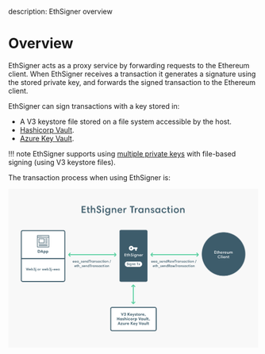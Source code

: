 description: EthSigner overview
<!--- END of page meta data -->

# Overview

EthSigner acts as a proxy service by forwarding requests to the Ethereum client. When EthSigner receives a transaction it generates a signature using the stored private key, and forwards the signed transaction to the Ethereum client.

EthSigner can sign transactions with a key stored in:

* A V3 keystore file stored on a file system accessible by the host.
* [Hashicorp Vault](../HowTo/Store-Keys/Use-Hashicorp.md).
* [Azure Key Vault](../HowTo/Store-Keys/Use-Azure.md). 

!!! note
    EthSigner supports using [multiple private keys](Multiple-Key-Files.md) with file-based signing (using V3 keystore files).
    
The transaction process when using EthSigner is:

![EthSigner Transaction](../images/EthSigner_Transaction.png)